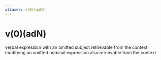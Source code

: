 ```yaml
---
aliases: v(0)(adN)
---
```

# v(0)(adN)

verbal expression with an omitted subject retrievable from the context modifying an omitted nominal expression also retrievable from the context